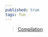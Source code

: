 ```yaml
---
published: true
tags: fun
---
```

> [Compilation](https://www.youtube.com/results?search_query=benny+the+bull)
